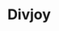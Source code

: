 ---
facebook: https://facebook.com/DivjoyOfficial
linkedin: https://linkedin.com/company/divjoy
logohandle: divjoy
sort: divjoy
title: Divjoy
twitter: https://x.com/divjoy
website: https://divjoy.com/
---